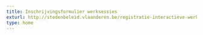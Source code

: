 ```yaml
---
title: Inschrijvingsformulier werksessies
exturl: http://stedenbeleid.vlaanderen.be/registratie-interactieve-werksessies
type: home
---
```

